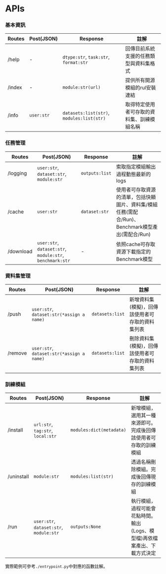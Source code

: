 # APIs
### 基本資訊
|  Routes   | Post(JSON)  | Response  | 註解  |
|  ----   | ----  | ----  | ----  |
| /help   |      -     | `dtype:str`, `task:str`, `format:str`      | 回傳目前系統支援的任務類型與資料集格式 |
| /index  |      -     | `module:str(url)`                          | 提供所有開源模組的rul安裝連結 |
| /info   | `user:str` |  `datasets:list(str)`, `modules:list(str)` | 取得特定使用者可存取的資料集、訓練模組名稱 |

### 任務管理
|  Routes   | Post(JSON)  | Response  | 註解  |
|  ----   | ----  | ----  | ----  |
| /logging  | `user:str`, `dataset:str`, `module:str` | `outputs:list`  | 索取指定模組輸出過程動態最新的logs |
| /cache    | `user:str`| `dataset:str`| 使用者可存取資源的清單，包括快顯圖片、資料集/模組任務(需配合/Run)、Benchmark模型產出(需配合/Run) |
| /download | `user:str`, `dataset:str`, `module:str`, `benchmark:str`|      -     | 依照cache可存取資源下載指定的Benchmark模型 |

### 資料集管理
|  Routes   | Post(JSON)  | Response  | 註解  |
|  ----   | ----  | ----  | ----  |
| /push  | `user:str`, `dataset:str(*assign a name)` | `datasets:list` | 新增資料集(模擬)，回傳該使用者可存取的資料集列表 |
| /remove  | `user:str`, `dataset:str(*assign a name)` | `datasets:list` | 刪除資料集(模擬)，回傳該使用者可存取的資料集列表 |

### 訓練模組
|  Routes   | Post(JSON)  | Response  | 註解  |
|  ----   | ----  | ----  | ----  |
| /install  | `url:str`, `tag:str`, `local:str`     | `modules:dict(metadata)`  | 新增模組，選用其一種來源即可。完成後回傳該使用者可存取的訓練模組 |
| /uninstall  | `module:str` | `modules:list(str)`  | 透過名稱刪除模組。完成後回傳現存的訓練模組 |
| /run  | `user:str`, `dataset:str`, `module:str`   | `outputs:None`  | 執行模組，過程可能會花點時間。輸出(Logs、模型檔)再依檔案產出、下載方式決定 |

實際範例可參考`./entrypoint.py`中對應的函數註解。

